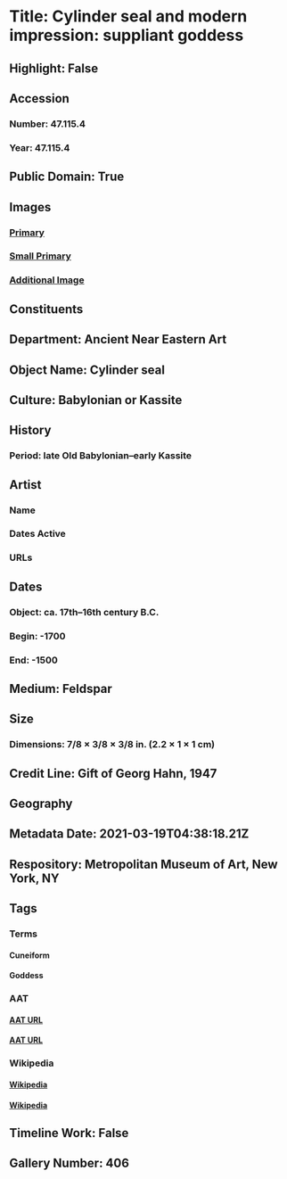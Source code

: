 # Title: Cylinder seal and modern impression: suppliant goddess
## Highlight: False
## Accession
### Number: 47.115.4
### Year: 47.115.4
## Public Domain: True
## Images
### [Primary](https://images.metmuseum.org/CRDImages/an/original/DP-15178-001.jpg)
### [Small Primary](https://images.metmuseum.org/CRDImages/an/web-large/DP-15178-001.jpg)
### [Additional Image](https://images.metmuseum.org/CRDImages/an/original/vsz47.115.4.jpg)
## Constituents
## Department: Ancient Near Eastern Art
## Object Name: Cylinder seal
## Culture: Babylonian or Kassite
## History
### Period: late Old Babylonian–early Kassite
## Artist
### Name
### Dates Active
### URLs
## Dates
### Object: ca. 17th–16th century B.C.
### Begin: -1700
### End: -1500
## Medium: Feldspar
## Size
### Dimensions: 7/8 × 3/8 × 3/8 in. (2.2 × 1 × 1 cm)
## Credit Line: Gift of Georg Hahn, 1947
## Geography
## Metadata Date: 2021-03-19T04:38:18.21Z
## Respository: Metropolitan Museum of Art, New York, NY
## Tags
### Terms
#### Cuneiform
#### Goddess
### AAT
#### [AAT URL](http://vocab.getty.edu/page/aat/300028711)
#### [AAT URL](http://vocab.getty.edu/page/aat/300343852)
### Wikipedia
#### [Wikipedia]()
#### [Wikipedia]()
## Timeline Work: False
## Gallery Number: 406